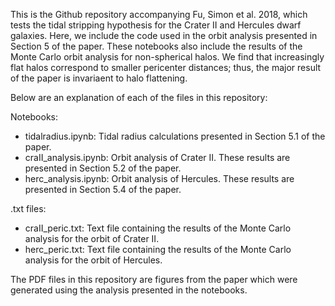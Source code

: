 This is the Github repository accompanying Fu, Simon et al. 2018, which tests the tidal stripping hypothesis for the Crater II and Hercules dwarf galaxies. Here, we include the code used in the orbit analysis presented in Section 5 of the paper. These notebooks also include the results of the Monte Carlo orbit analysis for non-spherical halos. We find that increasingly flat halos correspond to smaller pericenter distances; thus, the major result of the paper is invariaent to halo flattening. 

Below are an explanation of each of the files in this repository: 

Notebooks:

* tidalradius.ipynb: Tidal radius calculations presented in Section 5.1 of the paper. 
* craII_analysis.ipynb: Orbit analysis of Crater II. These results are presented in Section 5.2 of the paper. 
* herc_analysis.ipynb: Orbit analysis of Hercules. These results are presented in Section 5.4 of the paper. 

.txt files: 

* craII_peric.txt: Text file containing the results of the Monte Carlo analysis for the orbit of Crater II. 
* herc_peric.txt: Text file containing the results of the Monte Carlo analysis for the orbit of Hercules. 

The PDF files in this repository are figures from the paper which were generated using the analysis presented in the notebooks. 